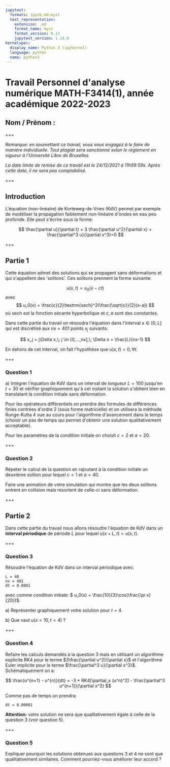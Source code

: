 ```yaml
---
jupytext:
  formats: ipynb,md:myst
  text_representation:
    extension: .md
    format_name: myst
    format_version: 0.13
    jupytext_version: 1.14.0
kernelspec:
  display_name: Python 3 (ipykernel)
  language: python
  name: python3
---
```


# Travail Personnel d'analyse numérique MATH-F3414(1), année académique 2022-2023

## Nom / Prénom :

+++

*Remarque: en soumettant ce travail, vous vous engagez à le faire de manière individuelle. Tout plagiat sera sanctionné selon le réglement en vigueur à l'Université Libre de Bruxelles.*

*La date limite de remise de ce travail est le 24/12/2021 à 11h59:59s. Après cette date, il ne sera pas comptabilisé.*

+++

## Introduction

L'équation (non-linéaire) de Korteweg-de-Vries (KdV) permet par exemple de modéliser la propagation faiblement non-linéaire d'ondes en eau peu profonde. Elle peut s'écrire sous la forme:

$$
\frac{\partial u}{\partial t} +  3 \frac{\partial u^2}{\partial x} + \frac{\partial^3 u}{\partial x^3}=0
$$

+++

## Partie 1

Cette équation admet des solutions qui se propagent sans déformations et qui s'appellent des 'solitons'. Ces solitons prennent la forme suivante:

$$
u(x,t) = u_0(x-ct)
$$
avec
$$
u_0(x) = \frac{c}{2}\textrm{sech}^2(\frac{\sqrt{c}}{2}(x-a))
$$
où $\textrm{sech}$ est la fonction sécante hyperbolique et $c, a$ sont des constantes.

Dans cette partie du travail on résoudra l'équation dans l'interval $x\in [0,L]$ qui est discrétisé aux $nx=401$ points $x_j$ suivants:

$$
x_j = j\Delta x,\; j \in [0,...,nx],\; \Delta x = \frac{L}{nx-1}
$$

En dehors de cet interval, on fait l'hypothèse que $u(x,t)=0, \forall t$.

+++

### Question 1

a) Intégrer l'équation de KdV dans un interval de longueur $L=100$ jusqu'en $t=30$ et vérifier graphiquement qu'à cet instant la solution s'obtient bien en translatant la condition initiale sans déformation.

Pour les opérateurs différentiels on prendra des formules de différences finies centrées d'ordre 2 (sous forme matricielle) et on utilisera la méthode Runge-Kutta 4 vue au cours pour l'algorithme d'avancement dans le temps (choisir un pas de temps qui permet d'obtenir une solution qualitativement acceptable). 

Pour les paramètres de la condition initiale on choisit $c=2$ et $a=20$.

+++

### Question 2

Répéter le calcul de la question en rajoutant à la condition initiale un deuxième soliton pour lequel $c=1$ et $a=40$. 

Faire une animation de votre simulation qui montre que les deux solitons entrent en collision mais resortent de celle-ci sans déformation.

+++

## Partie 2

Dans cette partie du travail nous allons résoudre l'équation de KdV dans un **interval périodique** de période $L$ pour lequel $u(x+L,t)=u(x,t)$.

+++

### Question 3

Résoudre l'équation de KdV dans un interval périodique avec:

```
L = 40
nx = 401
dt = 0.0001
```

avec comme condition initiale: $ u_0(x) = \frac{10}{3}\cos(\frac{\pi x}{20})$.

a) Représenter graphiquement votre solution pour $t=4$.

b) Que vaut $u(x=10,t=4)$ ?

+++

### Question 4

Refaire les calculs demandés à la question 3 mais en utilisant un algorithme explicite RK4 pour le terme $3\frac{\partial u^2}{\partial x}$ et l'algorithme Euler implicite pour le terme $\frac{\partial^3 u}{\partial x^3}$. Schématiquement on a:

$$
\frac{u^{n+1} - u^{n}}{dt} = -3 * RK4[\partial_x (u^n)^2] - \frac{\partial^3 u^{n+1}}{\partial x^3}
$$

Comme pas de temps on prendra:

```
dt = 0.00001
```


**Attention:** votre solution ne sera que qualitativement égale à celle de la question 3 (voir question 5).

+++

### Question 5

Expliquer pourquoi les solutions obtenues aux questions 3 et 4 ne sont que qualitativement similaires. Comment pourriez-vous améliorer leur accord ?
